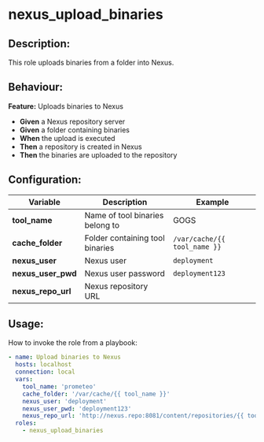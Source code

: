 # nexus_upload_binaries

## Description:

This role uploads binaries from a folder into Nexus.

## Behaviour:

**Feature:** Uploads binaries to Nexus
- **Given** a Nexus repository server
- **Given** a folder containing binaries
- **When** the upload is executed
- **Then** a repository is created in Nexus
- **Then** the binaries are uploaded to the repository

## Configuration:

| Variable  | Description  | Example  | 
|---|---|---|
| **tool_name**  | Name of tool binaries belong to  | GOGS |
| **cache_folder**  | Folder containing tool binaries  |  `/var/cache/{{ tool_name }}` |
| **nexus_user** | Nexus user | `deployment` |
| **nexus_user_pwd** | Nexus user password | `deployment123` |
| **nexus_repo_url** | Nexus repository URL |  |

## Usage:

How to invoke the role from a playbook:

```yaml
- name: Upload binaries to Nexus
  hosts: localhost
  connection: local
  vars:
    tool_name: 'prometeo'
    cache_folder: '/var/cache/{{ tool_name }}'
    nexus_user: 'deployment'
    nexus_user_pwd: 'deployment123'
    nexus_repo_url: 'http://nexus.repo:8081/content/repositories/{{ tool_name }}/1.0.0"'
  roles:
    - nexus_upload_binaries
```
